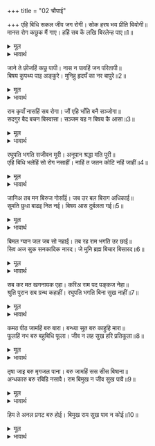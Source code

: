 +++
title = "02 चौपाई"

+++
एहि बिधि सकल जीव जग रोगी। सोक हरष भय प्रीति बियोगी॥  
मानस रोग कछुक मैं गाए। हहिं सब कें लखि बिरलेन्ह पाए॥1॥  

<details><summary>मूल</summary>

एहि बिधि सकल जीव जग रोगी। सोक हरष भय प्रीति बियोगी॥  
मानस रोग कछुक मैं गाए। हहिं सब कें लखि बिरलेन्ह पाए॥1॥  
</details>

<details><summary>भावार्थ</summary>

इस प्रकार जगत्‌ में समस्त जीव रोगी हैं, जो शोक, हर्ष, भय, प्रीति और वियोग के दुःख से और भी दुःखी हो रहे हैं। मैन्ने ये थोडे से मानस रोग कहे हैं। ये हैं तो सबको, परन्तु इन्हें जान पाए हैं कोई विरले ही॥1॥  
</details>

जाने ते छीजहिं कछु पापी। नास न पावहिं जन परितापी॥  
बिषय कुपथ्य पाइ अङ्कुरे। मुनिहु हृदयँ का नर बापुरे॥2॥  

<details><summary>मूल</summary>

जाने ते छीजहिं कछु पापी। नास न पावहिं जन परितापी॥  
बिषय कुपथ्य पाइ अङ्कुरे। मुनिहु हृदयँ का नर बापुरे॥2॥  
</details>

<details><summary>भावार्थ</summary>

प्राणियों को जलाने वाले ये पापी (रोग) जान लिए जाने से कुछ क्षीण अवश्य हो जाते हैं, परन्तु नाश को नहीं प्राप्त होते। विषय रूप कुपथ्य पाकर ये मुनियों के हृदय में भी अङ्कुरित हो उठते हैं, तब बेचारे साधारण मनुष्य तो क्या चीज हैं॥2॥  
</details>

राम कृपाँ नासहिं सब रोगा। जौं एहि भाँति बनै सञ्जोगा॥  
सदगुर बैद बचन बिस्वासा। सञ्जम यह न बिषय कै आसा॥3॥  

<details><summary>मूल</summary>

राम कृपाँ नासहिं सब रोगा। जौं एहि भाँति बनै सञ्जोगा॥  
सदगुर बैद बचन बिस्वासा। सञ्जम यह न बिषय कै आसा॥3॥  
</details>

<details><summary>भावार्थ</summary>

यदि श्री रामजी की कृपा से इस प्रकार का संयोग बन जाए तो ये सब रोग नष्ट हो जाएँ। सद्गुरु रूपी वैद्य के वचन में विश्वास हो। विषयों की आशा न करे, यही संयम (परहेज) हो॥3॥  
</details>

रघुपति भगति सजीवन मूरी। अनूपान श्रद्धा मति पूरी॥  
एहि बिधि भलेहिं सो रोग नसाहीं। नाहिं त जतन कोटि नहिं जाहीं॥4॥  

<details><summary>मूल</summary>

रघुपति भगति सजीवन मूरी। अनूपान श्रद्धा मति पूरी॥  
एहि बिधि भलेहिं सो रोग नसाहीं। नाहिं त जतन कोटि नहिं जाहीं॥4॥  
</details>

<details><summary>भावार्थ</summary>

श्री रघुनाथजी की भक्ति सञ्जीवनी जडी है। श्रद्धा से पूर्ण बुद्धि ही अनुपान (दवा के साथ लिया जाने वाला मधु आदि) है। इस प्रकार का संयोग हो तो वे रोग भले ही नष्ट हो जाएँ, नहीं तो करोडों प्रयत्नों से भी नहीं जाते॥4॥  
</details>

जानिअ तब मन बिरुज गोसाँई। जब उर बल बिराग अधिकाई॥  
सुमति छुधा बाढइ नित नई। बिषय आस दुर्बलता गई॥5॥  

<details><summary>मूल</summary>

जानिअ तब मन बिरुज गोसाँई। जब उर बल बिराग अधिकाई॥  
सुमति छुधा बाढइ नित नई। बिषय आस दुर्बलता गई॥5॥  
</details>

<details><summary>भावार्थ</summary>

हे गोसाईं! मन को निरोग हुआ तब जानना चाहिए, जब हृदय में वैराग्य का बल बढ जाए, उत्तम बुद्धि रूपी भूख नित नई बढती रहे और विषयों की आशा रूपी दुर्बलता मिट जाए॥5॥  
</details>

बिमल ग्यान जल जब सो नहाई। तब रह राम भगति उर छाई॥  
सिव अज सुक सनकादिक नारद। जे मुनि ब्रह्म बिचार बिसारद॥6॥  

<details><summary>मूल</summary>

बिमल ग्यान जल जब सो नहाई। तब रह राम भगति उर छाई॥  
सिव अज सुक सनकादिक नारद। जे मुनि ब्रह्म बिचार बिसारद॥6॥  
</details>

<details><summary>भावार्थ</summary>

इस प्रकार सब रोगों से छूटकर जब मनुष्य निर्मल ज्ञान रूपी जल में स्नान कर लेता है, तब उसके हृदय में राम भक्ति छा रहती है। शिवजी, ब्रह्माजी, शुकदेवजी, सनकादि और नारद आदि ब्रह्मविचार में परम निपुण जो मुनि हैं,॥6॥  
</details>

सब कर मत खगनायक एहा। करिअ राम पद पङ्कज नेहा॥  
श्रुति पुरान सब ग्रन्थ कहाहीं। रघुपति भगति बिना सुख नाहीं॥7॥  

<details><summary>मूल</summary>

सब कर मत खगनायक एहा। करिअ राम पद पङ्कज नेहा॥  
श्रुति पुरान सब ग्रन्थ कहाहीं। रघुपति भगति बिना सुख नाहीं॥7॥  
</details>

<details><summary>भावार्थ</summary>

हे पक्षीराज! उन सबका मत यही है कि श्री रामजी के चरणकमलों में प्रेम करना चाहिए। श्रुति, पुराण और सभी ग्रन्थ कहते हैं कि श्री रघुनाथजी की भक्ति के बिना सुख नहीं है॥7॥  
</details>

कमठ पीठ जामहिं बरु बारा। बन्ध्या सुत बरु काहुहि मारा॥  
फूलहिं नभ बरु बहुबिधि फूला। जीव न लह सुख हरि प्रतिकूला॥8॥  

<details><summary>मूल</summary>

कमठ पीठ जामहिं बरु बारा। बन्ध्या सुत बरु काहुहि मारा॥  
फूलहिं नभ बरु बहुबिधि फूला। जीव न लह सुख हरि प्रतिकूला॥8॥  
</details>

<details><summary>भावार्थ</summary>

कछुए की पीठ पर भले ही बाल उग आवें, बाँझ का पुत्र भले ही किसी को मार डाले, आकाश में भले ही अनेकों प्रकार के फूल खिल उठें, परन्तु श्री हरि से विमुख होकर जीव सुख नहीं प्राप्त कर सकता॥8॥  
</details>

तृषा जाइ बरु मृगजल पाना। बरु जामहिं सस सीस बिषाना॥  
अन्धकारु बरु रबिहि नसावै। राम बिमुख न जीव सुख पावै॥9॥  

<details><summary>मूल</summary>

तृषा जाइ बरु मृगजल पाना। बरु जामहिं सस सीस बिषाना॥  
अन्धकारु बरु रबिहि नसावै। राम बिमुख न जीव सुख पावै॥9॥  
</details>

<details><summary>भावार्थ</summary>

मृगतृष्णा के जल को पीने से भले ही प्यास बुझ जाए, खरगोश के सिर पर भले ही सीङ्ग निकल आवे, अन्धकार भले ही सूर्य का नाश कर दे, परन्तु श्री राम से विमुख होकर जीव सुख नहीं पा सकता॥9॥  
</details>

हिम ते अनल प्रगट बरु होई। बिमुख राम सुख पाव न कोई॥10॥  

<details><summary>मूल</summary>

हिम ते अनल प्रगट बरु होई। बिमुख राम सुख पाव न कोई॥10॥  
</details>

<details><summary>भावार्थ</summary>

बर्फ से भले ही अग्नि प्रकट हो जाए (ये सब अनहोनी बातें चाहे हो जाएँ), परन्तु श्री राम से विमुख होकर कोई भी सुख नहीं पा सकता॥10॥  
</details>

